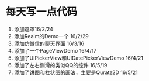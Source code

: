 # 每天写一点代码

1. 添加遮罩16/2/24
2. 添加Realm的Demo一个 16/2/29
3. 添加仿微信的聊天界面 16/3/16
4. 添加了一个PageViewDemo 16/4/17
5. 添加了UIPickerView和UIDatePickerViewDemo 16/4/21
6. 添加了左右侧滑的类似QQ的控件    16/5/19
7. 添加了饼图和柱状图的画法，主要是Quratz2D 16/5/21

